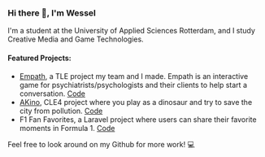 ### Hi there 👋, I'm Wessel

I'm a student at the University of Applied Sciences Rotterdam, and I study Creative Media and Game Technologies. 


#### Featured Projects:
- [Empath](https://tle01.pimmothy.live/), a TLE project my team and I made. Empath is an interactive game for psychiatrists/psychologists and their clients to help start   a conversation. [Code](https://github.com/KCvandenBergh/TLE-TEAM01-HSLEIDEN)
- [AKino](https://stud.hosted.hr.nl/1036029/Programmeren/AKino/docs/), CLE4 project where you play as a dinosaur and try to save the city from pollution. [Code](https://github.com/Isissss/CLE4)
- F1 Fan Favorites, a Laravel project where users can share their favorite moments in Formula 1. [Code](https://github.com/wesselvbbb/PRG05-Formule-1)


Feel free to look around on my Github for more work! 💻


